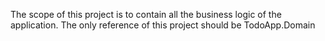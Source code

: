 ﻿The scope of this project is to contain all the business logic of the application. 
The only reference of this project should be TodoApp.Domain
